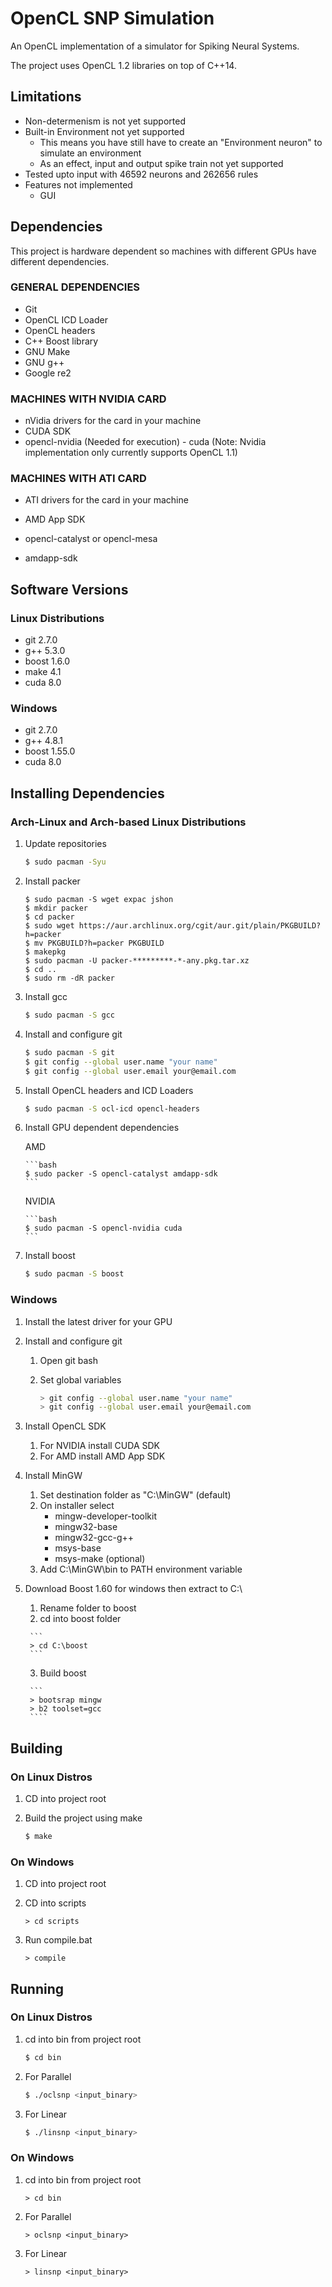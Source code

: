 # OpenCL SNP Simulation

An OpenCL implementation of a simulator for Spiking Neural Systems.

The project uses OpenCL 1.2 libraries on top of C++14.


Limitations
------

- Non-determenism is not yet supported
- Built-in Environment not yet supported
    - This means you have still have to create an "Environment neuron" to simulate an environment
    - As an effect, input and output spike train not yet supported
- Tested upto input with 46592 neurons and 262656 rules
- Features not implemented
    - GUI


Dependencies
------

This project is hardware dependent so machines with different GPUs have different dependencies.

### GENERAL DEPENDENCIES
- Git
- OpenCL ICD Loader
- OpenCL headers
- C++ Boost library
- GNU Make
- GNU g++
- Google re2

### MACHINES WITH NVIDIA CARD
- nVidia drivers for the card in your machine
- CUDA SDK
- opencl-nvidia (Needed for execution) - cuda (Note: Nvidia implementation only currently supports OpenCL 1.1)

### MACHINES WITH ATI CARD
- ATI drivers for the card in your machine
- AMD App SDK

- opencl-catalyst or opencl-mesa
- amdapp-sdk

Software Versions
------

### Linux Distributions
- git 2.7.0
- g++ 5.3.0
- boost 1.6.0
- make 4.1
- cuda 8.0 

### Windows
- git 2.7.0
- g++ 4.8.1
- boost 1.55.0
- cuda 8.0

Installing Dependencies
------

### Arch-Linux and Arch-based Linux Distributions

1. Update repositories

	```bash
	$ sudo pacman -Syu
	```

2. Install packer

	```
	$ sudo pacman -S wget expac jshon
	$ mkdir packer
	$ cd packer
	$ sudo wget https://aur.archlinux.org/cgit/aur.git/plain/PKGBUILD?h=packer
	$ mv PKGBUILD?h=packer PKGBUILD
	$ makepkg
	$ sudo pacman -U packer-*********-*-any.pkg.tar.xz
	$ cd ..
	$ sudo rm -dR packer 
	```

3. Install gcc

	```bash
	$ sudo pacman -S gcc
	```

4. Install and configure git

	```bash
	$ sudo pacman -S git
	$ git config --global user.name "your name"
	$ git config --global user.email your@email.com
	```

5. Install OpenCL headers and ICD Loaders

	```	bash
	$ sudo pacman -S ocl-icd opencl-headers
	```

6. Install GPU dependent dependencies

	AMD

	   ```bash
	   $ sudo packer -S opencl-catalyst amdapp-sdk
	   ```

	NVIDIA

	   ```bash
	   $ sudo pacman -S opencl-nvidia cuda
	   ```

7. Install boost

	```bash
	$ sudo pacman -S boost
	```

### Windows

1. Install the latest driver for your GPU

2. Install and configure git

	1. Open git bash
	2. Set global variables
	
		```bash
		> git config --global user.name "your name"
		> git config --global user.email your@email.com
		```

3. Install OpenCL SDK

    1. For NVIDIA install CUDA SDK
    2. For AMD install AMD App SDK

4. Install MinGW

    1. Set destination folder as "C:\MinGW" (default)
    2. On installer select
        * mingw-developer-toolkit
        * mingw32-base
	    * mingw32-gcc-g++
	    * msys-base
	    * msys-make (optional)
	3. Add C:\MinGW\bin to PATH environment variable

5. Download Boost 1.60 for windows then extract to C:\

      1. Rename folder to boost
      2. cd into boost folder

      	```
      	> cd C:\boost
      	```
  	  3. Build boost
   
      	```
      	> bootsrap mingw
	  	> b2 toolset=gcc
	  	````

Building
------

### On Linux Distros

1. CD into project root

2. Build the project using make

	```bash
	$ make
	```

### On Windows 

1. CD into project root

2. CD into scripts
	
	```
	> cd scripts
	```

3. Run compile.bat
	
	```
	> compile
	```

Running
------

### On Linux Distros

1. cd into bin from project root

	```bash
	$ cd bin
	```

2. For Parallel

	```bash
	$ ./oclsnp <input_binary>
	```

3. For Linear
	
	```bash
	$ ./linsnp <input_binary>
	```

### On Windows

1. cd into bin from project root

	```
	> cd bin
	```

2. For Parallel

	```
	> oclsnp <input_binary>
	```

3. For Linear
	
	```
	> linsnp <input_binary>
	```
